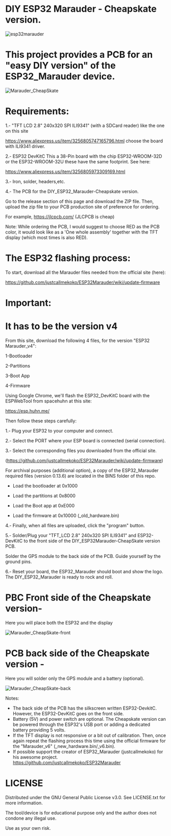 # DIY ESP32 Marauder - Cheapskate version.
![esp32marauder](https://github.com/user-attachments/assets/d4440bb6-f60a-4d18-8730-c3fe9fefdc23)



# This project provides a PCB for an "easy DIY version" of the ESP32_Marauder device.



![Marauder_CheapSkate](https://github.com/user-attachments/assets/e738019d-53d2-460f-a710-94280bb0435b)

# Requirements:

1.- "TFT LCD 2.8" 240x320 SPI ILI9341" (with a SDCard reader) like the one on this site

https://www.aliexpress.us/item/3256805747165796.html choose the board with ILI9341 driver.

2.- ESP32 DevKitC This a 38-Pin board with the chip ESP32-WROOM-32D or the ESP32-WROOM-32U these have the same footprint. 
See here:

https://www.aliexpress.us/item/3256805973309169.html

3.- Iron, solder, headers,etc.

4.- The PCB for the DIY_ESP32_Marauder-Cheapskate version.

Go to the release section of this page and download the ZIP file. Then, upload the zip file to your PCB production site of preference for ordering. 

For example, https://jlcpcb.com/  (JLCPCB is cheap)

Note: While ordering the PCB, I would suggest to choose RED as the PCB color, it would look like as a 'One whole assembly' together with the TFT display (which most times is also RED).


# The ESP32 flashing process:

To start, download all the Marauder files needed from the official site (here):


https://github.com/justcallmekoko/ESP32Marauder/wiki/update-firmware

# Important: 
# It has to be the version v4

From this site, download the following 4 files, for the version "ESP32 Marauder_v4":

1-Bootloader

2-Partitions

3-Boot App

4-Firmware 


Using Google Chrome, we'll flash the ESP32_DevKitC  board with the ESPWebTool from spacehuhn at this site:

https://esp.huhn.me/ 


Then follow these steps carefully:

1.- Plug your ESP32 to your computer and connect.

2.- Select the PORT where your ESP board is connected (serial connection).

3.- Select the corresponding files you downloaded from the official site.

(https://github.com/justcallmekoko/ESP32Marauder/wiki/update-firmware) 

For archival purposes (additional option), a copy of the ESP32_Marauder required files (version 0.13.6) are located in the BINS folder of this repo. 

- Load the bootloader at 0x1000

- Load the partitions at 0x8000

- Load the Boot app at 0xE000

- Load the firmware at 0x10000  (_old_hardware.bin)


4.- Finally, when all files are uploaded, click the "program" button.

5.- Solder/Plug your "TFT_LCD 2.8" 240x320 SPI ILI9341" and ESP32-DevKitC to the front side of the DIY_ESP32Marauder-CheapSkate version PCB. 

 Solder the GPS module to the back side of the PCB. Guide yourself by the ground pins.

6.- Reset your board, the ESP32_Marauder should boot and show the logo. The DIY_ESP32_Marauder is ready to rock and roll.

# PBC Front side of the Cheapskate version- 
Here you will place both the ESP32 and the display

![Marauder_CheapSkate-front](https://github.com/user-attachments/assets/9d4b534e-dc86-4a07-98d0-d08ce4fdfacd)

# PCB back side of the Cheapskate version - 
Here you will solder only the GPS module and a battery (optional).

![Marauder_CheapSkate-back](https://github.com/user-attachments/assets/b607921a-b709-49c0-819a-644fd463900a)



Notes: 
- The back side of the PCB has the silkscreen written ESP32-DevkitC. However, the ESP32-DevKitC goes on the front side.
- Battery (5V) and power switch are optional.
  The Cheapskate version can be powered through the ESP32's USB port or adding a dedicated battery providing 5 volts.
- If the TFT display is not responsive or a bit out of calibration. Then, once again repeat the flashing process this time using the official firmware for the "Marauder_v6" (_new_hardware.bin/_v6.bin).
- If possible support the creator of ESP32_Marauder (justcallmekoko) for his awesome project.
  https://github.com/justcallmekoko/ESP32Marauder




# LICENSE


Distributed under the GNU General Public License v3.0. See LICENSE.txt for more information. 

The tool/device is for educational purpose only and the author does not condone any illegal use. 

Use as your own risk.




  



